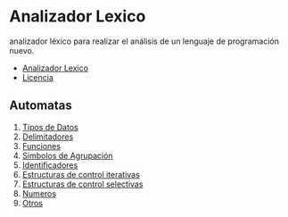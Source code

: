 # Analizador Lexico
analizador léxico para realizar el análisis de un lenguaje de programación nuevo.

* <a href="./src/Model/LexicalAnalyzer.java">Analizador Lexico</a>
* <a href="./LICENSE">Licencia</a>

<h2>Automatas</h2>

<ol>
  <li><a href="./src/Controller/Automatas/A_DataTypes.java">Tipos de Datos</a></li>
  <li><a href="./src/Controller/Automatas/A_Delimiters.java">Delimitadores</a></li>
  <li><a href="./src/Controller/Automatas/A_Functions.java">Funciones</a></li>
  <li><a href="./src/Controller/Automatas/A_GroupingSymbols.java">Simbolos de Agrupación</a></li>
  <li><a href="./src/Controller/Automatas/A_Identifiers.java">Identificadores</a></li>
  <li><a href="./src/Controller/Automatas/A_IterativeControlStructure.java">Estructuras de control iterativas</a></li>
  <li><a href="./src/Controller/Automatas/A_SelectiveControlStructure.java">Estructuras de control selectivas</a></li>
  <li><a href="./src/Controller/Automatas/A_Numbers.java">Numeros</a></li>
  <li><a href="./src/Controller/Automatas/A_Others.java">Otros</a></li>
  
</ol>
